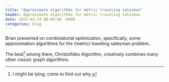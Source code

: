 ```yaml
---
title: "Approximate algorithms for metric traveling salesman"
header: Approximate algorithms for metric traveling salesman
date: 2023-02-24 00:00:00 -0400
categories: blog
---
```


Brian presented on combinatorial optimization, specifically, some
approximation algorithms for the (metric) traveling salesman problem.

The best[^1] among them, Christofides Algorithm,
creatively combines many other classic graph algorithms.

[^1]: I might be lying; come to find out why.
